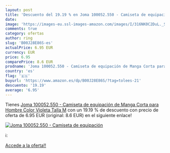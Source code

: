 ```yaml
---
layout: post
title: 'Descuento del 19.19 % en Joma 100052.550 - Camiseta de equipación'
date: 
image: 'https://images-eu.ssl-images-amazon.com/images/I/316NK0C2DuL._SL200_.jpg'
comments: true
category: ofertas
author: ring
slug: 'B00J28E86S-es'
actualPrice: 6.95 EUR
currency: EUR
price: 6.95
comparePrice: 8.6 EUR
prodname: 'Joma 100052.550 - Camiseta de equipación de Manga Corta para Hombre  Color Violeta  Talla M'
country: 'es'
flag: '🇪🇸'
buyurl: 'https://www.amazon.es/dp/B00J28E86S/?tag=tolees-21'
descuento: '19.19'
average: '6.95'
---
```


Tienes [Joma 100052.550 - Camiseta de equipación de Manga Corta para Hombre  Color Violeta  Talla M](https://www.amazon.es/dp/B00J28E86S/?tag=tolees-21) con un 19.19 % de descuento con precio de oferta de 6.95 EUR (original: 8.6 EUR) en el siguiente enlace!

[![Joma 100052.550 - Camiseta de equipación](https://images-eu.ssl-images-amazon.com/images/I/316NK0C2DuL._SL200_.jpg)](https://www.amazon.es/dp/B00J28E86S/?tag=tolees-21)

ℹ️:


[Accede a la oferta!!](https://www.amazon.es/dp/B00J28E86S/?tag=tolees-21)
